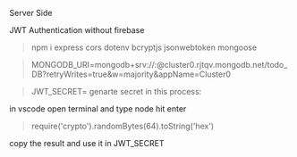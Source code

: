 Server Side

JWT Authentication without firebase

> npm i express cors dotenv bcryptjs jsonwebtoken mongoose
 
> MONGODB_URI=mongodb+srv://<db-user>:<db-password>@cluster0.rjtqv.mongodb.net/todo_DB?retryWrites=true&w=majority&appName=Cluster0
 
> JWT_SECRET= genarte secret in this process:

 in vscode open terminal and type node hit enter

> require('crypto').randomBytes(64).toString('hex')

 copy the result and use it in JWT_SECRET
